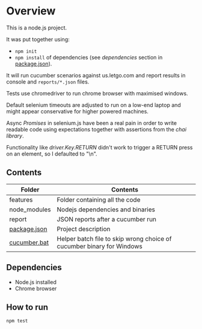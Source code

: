 # Overview

This is a node.js project.

It was put together using:

- `npm init`
- `npm install` of dependencies (see *dependencies* section in [package.json](package.json)).

It will run cucumber scenarios against us.letgo.com and report results in console and `reports/*.json` files.

Tests use chromedriver to run chrome browser with maximised windows.

Default selenium timeouts are adjusted to run on a low-end laptop and might appear conservative for higher powered machines.

Async *Promises* in selenium.js have been a real pain in order to write readable code using expectations together with assertions from the *chai library*.

Functionality like *driver.Key.RETURN* didn't work to trigger a RETURN press on an element, so I defaulted to "\n".



## Contents

| **Folder** | **Contents** |
| ---        | ---          |
|   features |    Folder containing all the code     |
|   node_modules |     Nodejs dependencies and binaries      |
|   report |    JSON reports after a cucumber run     |
|   [package.json](package.json) |     Project description   |
|    [cucumber.bat](cucumber.bat) |     Helper batch file to skip wrong choice of cucumber binary for Windows  |

## Dependencies

- Node.js installed
- Chrome browser

## How to run

`npm test`
